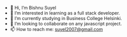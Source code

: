 - 👋 Hi, I’m Bishnu Suyel
- 👀 I’m interested in learning as a full stack developer.
- 🌱 I’m currently studying in Business College Helsinki.
- 💞️ I’m looking to collaborate on any javascript project.
- 📫 How to reach me: suyel2007@gmail.com
  
<!---
Bis10/Bis10 is a ✨ special ✨ repository because its `README.md` (this file) appears on your GitHub profile.
You can click the Preview link to take a look at your changes.
--->
